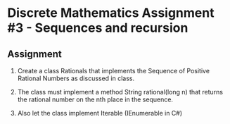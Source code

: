 <h1>Discrete Mathematics Assignment #3 - Sequences and recursion</h1>

<h2>Assignment</h2>

1. Create a class Rationals that implements the Sequence of Positive Rational
Numbers as discussed in class.

2. The class must implement a method String rational(long n) that returns the rational number on the nth place in the sequence.

3. Also let the class implement Iterable (IEnumerable in C#)
